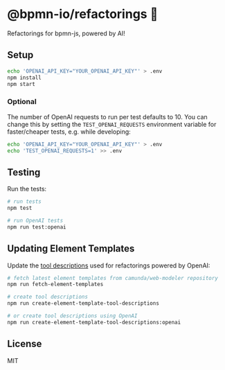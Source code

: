 # @bpmn-io/refactorings 👷

Refactorings for bpmn-js, powered by AI!

## Setup

```bash
echo 'OPENAI_API_KEY="YOUR_OPENAI_API_KEY"' > .env
npm install
npm start
```

### Optional

The number of OpenAI requests to run per test defaults to 10.
You can change this by setting the `TEST_OPENAI_REQUESTS` environment variable
for faster/cheaper tests, e.g. while developing:

```bash
echo 'OPENAI_API_KEY="YOUR_OPENAI_API_KEY"' > .env
echo 'TEST_OPENAI_REQUESTS=1' >> .env
```

## Testing

Run the tests:

```bash
# run tests
npm test

# run OpenAI tests
npm run test:openai
```

## Updating Element Templates

Update the [tool descriptions](https://platform.openai.com/docs/api-reference/assistants/createAssistant#assistants-createassistant-tools) used for refactorings powered by OpenAI:

```bash
# fetch latest element templates from camunda/web-modeler repository
npm run fetch-element-templates

# create tool descriptions
npm run create-element-template-tool-descriptions

# or create tool descriptions using OpenAI
npm run create-element-template-tool-descriptions:openai
```

## License

MIT